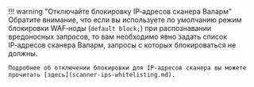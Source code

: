 !!! warning "Отключайте блокировку IP‑адресов сканера Валарм"
    Обратите внимание, что если вы используете по умолчанию режим блокировки WAF‑ноды (`default block;`) при распознавании вредоносных запросов, то вам необходимо явно задать список IP‑адресов сканера Валарм, запросы с которых блокироваться не должны.
    
    Подробнее об отключении блокировки для IP‑адресов сканера вы можете прочитать [здесь](scanner-ips-whitelisting.md).
